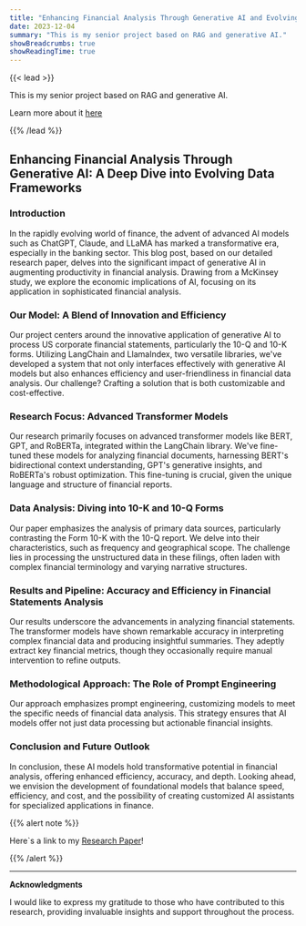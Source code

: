 ```yaml
---
title: "Enhancing Financial Analysis Through Generative AI and Evolving Data Frameworks"
date: 2023-12-04
summary: "This is my senior project based on RAG and generative AI."
showBreadcrumbs: true
showReadingTime: true
---
```

{{< lead >}}

This is my senior project based on RAG and generative AI.

Learn more about it [here](https://furman.sibrahim.io)

{{% /lead %}}

## **Enhancing Financial Analysis Through Generative AI: A Deep Dive into Evolving Data Frameworks**

### **Introduction**

In the rapidly evolving world of finance, the advent of advanced AI models such as ChatGPT, Claude, and LLaMA has marked a transformative era, especially in the banking sector. This blog post, based on our detailed research paper, delves into the significant impact of generative AI in augmenting productivity in financial analysis. Drawing from a McKinsey study, we explore the economic implications of AI, focusing on its application in sophisticated financial analysis.

### **Our Model: A Blend of Innovation and Efficiency**

Our project centers around the innovative application of generative AI to process US corporate financial statements, particularly the 10-Q and 10-K forms. Utilizing LangChain and LlamaIndex, two versatile libraries, we've developed a system that not only interfaces effectively with generative AI models but also enhances efficiency and user-friendliness in financial data analysis. Our challenge? Crafting a solution that is both customizable and cost-effective.

### **Research Focus: Advanced Transformer Models**

Our research primarily focuses on advanced transformer models like BERT, GPT, and RoBERTa, integrated within the LangChain library. We've fine-tuned these models for analyzing financial documents, harnessing BERT's bidirectional context understanding, GPT's generative insights, and RoBERTa's robust optimization. This fine-tuning is crucial, given the unique language and structure of financial reports.

### **Data Analysis: Diving into 10-K and 10-Q Forms**

Our paper emphasizes the analysis of primary data sources, particularly contrasting the Form 10-K with the 10-Q report. We delve into their characteristics, such as frequency and geographical scope. The challenge lies in processing the unstructured data in these filings, often laden with complex financial terminology and varying narrative structures.

### **Results and Pipeline: Accuracy and Efficiency in Financial Statements Analysis**

Our results underscore the advancements in analyzing financial statements. The transformer models have shown remarkable accuracy in interpreting complex financial data and producing insightful summaries. They adeptly extract key financial metrics, though they occasionally require manual intervention to refine outputs.

### **Methodological Approach: The Role of Prompt Engineering**

Our approach emphasizes prompt engineering, customizing models to meet the specific needs of financial data analysis. This strategy ensures that AI models offer not just data processing but actionable financial insights. 

### **Conclusion and Future Outlook**

In conclusion, these AI models hold transformative potential in financial analysis, offering enhanced efficiency, accuracy, and depth. Looking ahead, we envision the development of foundational models that balance speed, efficiency, and cost, and the possibility of creating customized AI assistants for specialized applications in finance.


{{% alert note %}}

Here`s a link to my [Research Paper](https://gofile.io/d/DArhLT)!

{{% /alert %}}

---

**Acknowledgments**

I would like to express my gratitude to those who have contributed to this research, providing invaluable insights and support throughout the process.

